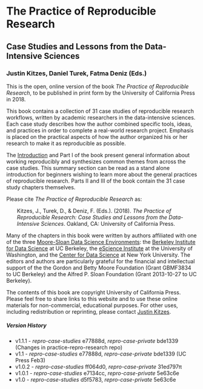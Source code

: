 # The Practice of Reproducible Research

## Case Studies and Lessons from the Data-Intensive Sciences

### Justin Kitzes, Daniel Turek, Fatma Deniz (Eds.)

This is the open, online version of the book _The Practice of Reproducible Research_, to be published in print form by the University of California Press in 2018. 

This book contains a collection of 31 case studies of reproducible research workflows, written by academic researchers in the data-intensive sciences. Each case study describes how the author combined specific tools, ideas, and practices in order to complete a real-world research project. Emphasis is placed on the practical aspects of how the author organized his or her research to make it as reproducible as possible.

The [Introduction](core-chapters/1-intro.md) and Part I of the book present general information about working reproducibly and synthesizes common themes from across the case studies. This summary section can be read as a stand alone introduction for beginners wishing to learn more about the general practices of reproducible research. Parts II and III of the book contain the 31 case study chapters themselves.

Please cite _The Practice of Reproducible Research_ as:

<p style="margin-left: 2em; margin-right: 2em">Kitzes, J., Turek, D., &amp; Deniz, F. (Eds.). (2018). <em>The Practice of Reproducible Research: Case Studies and Lessons from the Data-Intensive Sciences</em>. Oakland, CA: University of California Press.</p>

Many of the chapters in this book were written by authors affiliated with one of the three [Moore-Sloan Data Science Environments](http://msdse.org/): the [Berkeley Institute for Data Science](http://bids.berkeley.edu) at UC Berkeley, the [eScience Institute](http://escience.washington.edu/) at the University of Washington, and the [Center for Data Science](http://cds.nyu.edu/) at New York University. The editors and authors are particularly grateful for the financial and intellectual support of the the Gordon and Betty Moore Foundation (Grant GBMF3834 to UC Berkeley) and the Alfred P. Sloan Foundation (Grant 2013-10-27 to UC Berkeley).

The contents of this book are copyright University of California Press. Please feel free to share links to this website and to use these online materials for non-commercial, educational purposes. For other uses, including redistribution or reprinting, please contact [Justin Kitzes](mailto:justin.kitzes@pitt.edu).

##### Version History

-   v1.1.1 - _repro-case-studies_ e77888d, _repro-case-private_ bde1339 (Changes in practice-repro-research repo)
-   v1.1 - _repro-case-studies_ e77888d, _repro-case-private_ bde1339 (UC Press Feb3)
-   v1.0.2 - _repro-case-studies_ ff064d0, _repro-case-private_ 31ed797π
-   v1.0.1 - _repro-case-studies_ e7134cc, _repro-case-private_ 5e63c6e
-   v1.0 - _repro-case-studies_ d5f5783, _repro-case-private_ 5e63c6e

